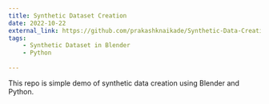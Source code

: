 ```yaml
---
title: Synthetic Dataset Creation
date: 2022-10-22
external_link: https://github.com/prakashknaikade/Synthetic-Data-Creation-Demo
tags:
    - Synthetic Dataset in Blender
    - Python
  
---
```


This repo is simple demo of synthetic data creation using Blender and Python.
<!--more-->
